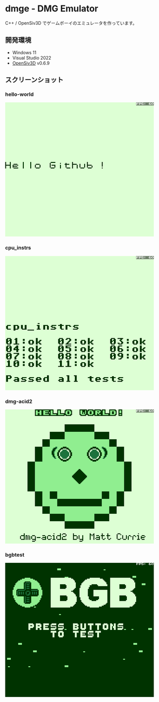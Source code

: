# dmge - DMG Emulator

C++ / OpenSiv3D でゲームボーイのエミュレータを作っています。


## 開発環境

- Windows 11
- Visual Studio 2022
- [OpenSiv3D](https://github.com/Siv3D/OpenSiv3D) v0.6.9


## スクリーンショット

### hello-world

![hello-world](screenshot/hello-world.png)

### cpu_instrs

![cpu_instrs](screenshot/cpu_instrs.png)

### dmg-acid2

![dmg-acid2](screenshot/dmg-acid2.png)

### bgbtest

![bgbtest](screenshot/bgbtest.png)
